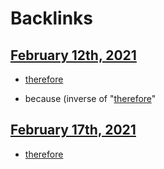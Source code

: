 
# Backlinks
## [February 12th, 2021](<February 12th, 2021.md>)
- [therefore](<therefore.md>)

- because (inverse of "[therefore](<therefore.md>)"

## [February 17th, 2021](<February 17th, 2021.md>)
- [therefore](<therefore.md>)


